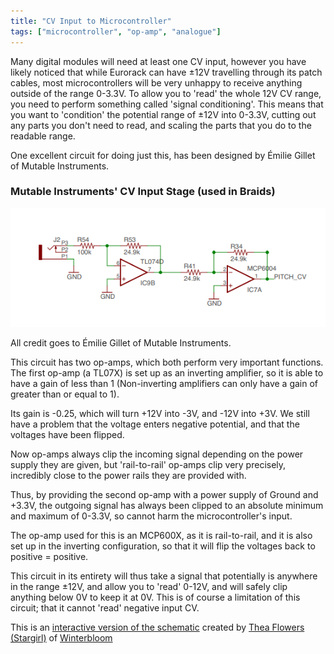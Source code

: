 ```yaml
---
title: "CV Input to Microcontroller"
tags: ["microcontroller", "op-amp", "analogue"]
--- 
```

Many digital modules will need at least one CV input, however you have likely noticed that while Eurorack can have ±12V travelling through its patch cables, most microcontrollers will be very unhappy to receive anything outside of the range 0-3.3V.
To allow you to 'read' the whole 12V CV range, you need to perform something called 'signal conditioning'.
This means that you want to 'condition' the potential range of ±12V into 0-3.3V, cutting out any parts you don't need to read, and scaling the parts that you do to the readable range.

One excellent circuit for doing just this, has been designed by Émilie Gillet of Mutable Instruments.

### Mutable Instruments' CV Input Stage (used in Braids)
![Mutable Instruments CV Input Stage](mutable-instruments-cv-input.png)

All credit goes to Émilie Gillet of Mutable Instruments.

This circuit has two op-amps, which both perform very important functions.
The first op-amp (a TL07X) is set up as an inverting amplifier, so it is able to have a gain of less than 1 (Non-inverting amplifiers can only have a gain of greater than or equal to 1).

Its gain is -0.25, which will turn +12V into -3V, and -12V into +3V.
We still have a problem that the voltage enters negative potential, and that the voltages have been flipped.

Now op-amps always clip the incoming signal depending on the power supply they are given, but 'rail-to-rail' op-amps clip very precisely, incredibly close to the power rails they are provided with.

Thus, by providing the second op-amp with a power supply of Ground and +3.3V, the outgoing signal has always been clipped to an absolute minimum and maximum of 0-3.3V, so cannot harm the microcontroller's input.

The op-amp used for this is an MCP600X, as it is rail-to-rail, and it is also set up in the inverting configuration, so that it will flip the voltages back to 
positive = positive.

This circuit in its entirety will thus take a signal that potentially is anywhere in the range ±12V, and allow you to 'read' 0-12V, and will safely clip anything below 0V to keep it at 0V. This is of course a limitation of this circuit; that it cannot 'read' negative input CV.

This is an [interactive version of the schematic](https://www.falstad.com/circuit/circuitjs.html?cct=$+1+0.000005+10.20027730826997+50+5+43%0Aa+128+256+240+256+8+12+-12+1000000+0.000023399707503656204+0+100000%0Aa+336+272+448+272+8+3.3+0+1000000+-0.000023399239518865825+0+100000%0Ar+128+176+240+176+0+25000%0Ar+128+176+16+176+0+100000%0Ar+240+256+336+256+0+25000%0Aw+240+176+240+256+0%0Aw+128+240+128+176+0%0Ar+336+208+448+208+0+25000%0Aw+336+208+336+256+0%0Aw+448+208+448+272+0%0Ag+128+272+128+288+0%0Ag+336+288+336+304+0%0AO+448+272+496+272+0%0A172+16+176+-64+176+0+7+9.36+12+-12+0+0.5+Voltage%0Ao+12+64+0+4098+5+0.1+0+1%0A) created by [Thea Flowers (Stargirl)](https://twitter.com/theavalkyrie) of [Winterbloom](https://winterbloom.com/)
